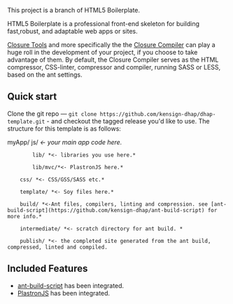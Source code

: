 
This project is a branch of HTML5 Boilerplate.

HTML5 Boilerplate is a professional front-end skeleton for building fast,robust, and adaptable web apps or sites.

[Closure Tools](https://developers.google.com/closure/) and more specifically the the [Closure Compiler](https://developers.google.com/closure/compiler/)
can play a huge roll in the development of your project, if you choose to take advantage of them. By default, the Closure Compiler serves as the HTML 
compressor, CSS-linter, compressor and compiler, running SASS or LESS, based on the ant settings. 


## Quick start

Clone the git repo — `git clone https://github.com/kensign-dhap/dhap-template.git` - and checkout the tagged
release you'd like to use. The structure for this template is as follows:

  myApp/
        js/ *<- your main app code here.*        	
        	
        	lib/ *<- libraries you use here.*
        	
        	lib/mvc/*<- PlastronJS here.*
        
        css/ *<- CSS/GSS/SASS etc.*
        
        template/ *<- Soy files here.*
        
		build/ *<-Ant files, compilers, linting and compression. see [ant-build-script](https://github.com/kensign-dhap/ant-build-script) for more info.*
		
		intermediate/ *<- scratch directory for ant build. *
		
		publish/ *<- the completed site generated from the ant build, compressed, linted and compiled. 


## Included Features

* [ant-build-script](https://github.com/kensign-dhap/ant-build-script) has been integrated. 
* [PlastronJS](https://github.com/kensign-dhap/PlastronJS) has been integrated. 

